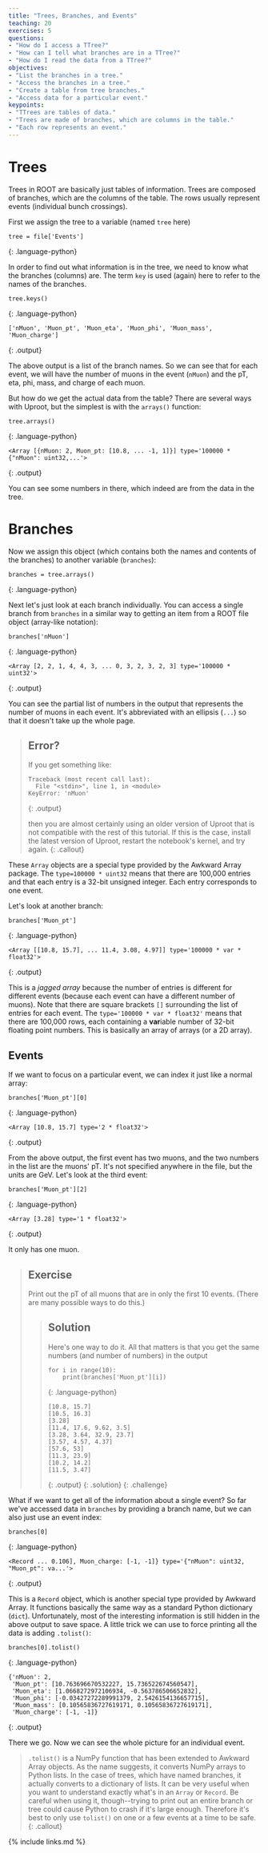 ```yaml
---
title: "Trees, Branches, and Events"
teaching: 20
exercises: 5
questions:
- "How do I access a TTree?"
- "How can I tell what branches are in a TTree?"
- "How do I read the data from a TTree?"
objectives:
- "List the branches in a tree."
- "Access the branches in a tree."
- "Create a table from tree branches."
- "Access data for a particular event."
keypoints:
- "TTrees are tables of data."
- "Trees are made of branches, which are columns in the table."
- "Each row represents an event."
---
```


# Trees

Trees in ROOT are basically just tables of information.
Trees are composed of branches, which are the columns of the table.
The rows usually represent events (individual bunch crossings).

First we assign the tree to a variable (named `tree` here)

~~~
tree = file['Events']
~~~
{: .language-python}

In order to find out what information is in the tree, we need to know what the branches (columns) are.
The term `key` is used (again) here to refer to the names of the branches.

~~~
tree.keys()
~~~
{: .language-python}
~~~
['nMuon', 'Muon_pt', 'Muon_eta', 'Muon_phi', 'Muon_mass', 'Muon_charge']
~~~
{: .output}

The above output is a list of the branch names.
So we can see that for each event, we will have the number of muons in the event (`nMuon`) and the pT, eta, phi, mass, and charge of each muon.

But how do we get the actual data from the table? There are several ways with Uproot, but the simplest is with the `arrays()` function:

~~~
tree.arrays()
~~~
{: .language-python}
~~~
<Array [{nMuon: 2, Muon_pt: [10.8, ... -1, 1]}] type='100000 * {"nMuon": uint32,...'>
~~~
{: .output}

You can see some numbers in there, which indeed are from the data in the tree.

# Branches

Now we assign this object (which contains both the names and contents of the branches) to another variable (`branches`):

~~~
branches = tree.arrays()
~~~
{: .language-python}

Next let's just look at each branch individually.
You can access a single branch from `branches` in a similar way to getting an item from a ROOT file object (array-like notation):

~~~
branches['nMuon']
~~~
{: .language-python}
~~~
<Array [2, 2, 1, 4, 4, 3, ... 0, 3, 2, 3, 2, 3] type='100000 * uint32'>
~~~
{: .output}

You can see the partial list of numbers in the output that represents the number of muons in each event.
It's abbreviated with an ellipsis (`...`) so that it doesn't take up the whole page.

> ## Error?
>
> If you get something like:
>
> ~~~
> Traceback (most recent call last):
>   File "<stdin>", line 1, in <module>
> KeyError: 'nMuon'
> ~~~
> {: .output}
>
> then you are almost certainly using an older version of Uproot that is not compatible with the rest of this tutorial.
> If this is the case, install the latest version of Uproot, restart the notebook's kernel, and try again.
{: .callout}

These `Array` objects are a special type provided by the Awkward Array package.
The `type=100000 * uint32` means that there are 100,000 entries and that each entry is a 32-bit unsigned integer. Each entry corresponds to one event.

Let's look at another branch:

~~~
branches['Muon_pt']
~~~
{: .language-python}
~~~
<Array [[10.8, 15.7], ... 11.4, 3.08, 4.97]] type='100000 * var * float32'>
~~~
{: .output}

This is a *jagged array* because the number of entries is different for different events (because each event can have a different number of muons).
Note that there are square brackets `[]` surrounding the list of entries for each event.
The `type='100000 * var * float32'` means that there are 100,000 rows, each containing a **var**iable number of 32-bit floating point numbers.
This is basically an array of arrays (or a 2D array).

## Events

If we want to focus on a particular event, we can index it just like a normal array:

~~~
branches['Muon_pt'][0]
~~~
{: .language-python}
~~~
<Array [10.8, 15.7] type='2 * float32'>
~~~
{: .output}

From the above output, the first event has two muons, and the two numbers in the list are the muons' pT.
It's not specified anywhere in the file, but the units are GeV.
Let's look at the third event:

~~~
branches['Muon_pt'][2]
~~~
{: .language-python}
~~~
<Array [3.28] type='1 * float32'>
~~~
{: .output}

It only has one muon.

> ## Exercise
>
> Print out the pT of all muons that are in only the first 10 events.
> (There are many possible ways to do this.)
>
> > ## Solution
> >
> > Here's one way to do it.
> > All that matters is that you get the same numbers (and number of numbers) in the output
> >
> > ~~~
> > for i in range(10):
> >     print(branches['Muon_pt'][i])
> > ~~~
> > {: .language-python}
> > ~~~
> > [10.8, 15.7]
> > [10.5, 16.3]
> > [3.28]
> > [11.4, 17.6, 9.62, 3.5]
> > [3.28, 3.64, 32.9, 23.7]
> > [3.57, 4.57, 4.37]
> > [57.6, 53]
> > [11.3, 23.9]
> > [10.2, 14.2]
> > [11.5, 3.47]
> > ~~~
> > {: .output}
> {: .solution}
{: .challenge}

What if we want to get all of the information about a single event?
So far we've accessed data in `branches` by providing a branch name, but we can also just use an event index:

~~~
branches[0]
~~~
{: .language-python}
~~~
<Record ... 0.106], Muon_charge: [-1, -1]} type='{"nMuon": uint32, "Muon_pt": va...'>
~~~
{: .output}

This is a `Record` object, which is another special type provided by Awkward Array.
It functions basically the same way as a standard Python dictionary (`dict`).
Unfortunately, most of the interesting information is still hidden in the above output to save space.
A little trick we can use to force printing all the data is adding `.tolist()`:

~~~
branches[0].tolist()
~~~
{: .language-python}
~~~
{'nMuon': 2,
 'Muon_pt': [10.763696670532227, 15.736522674560547],
 'Muon_eta': [1.0668272972106934, -0.563786506652832],
 'Muon_phi': [-0.03427272289991379, 2.5426154136657715],
 'Muon_mass': [0.10565836727619171, 0.10565836727619171],
 'Muon_charge': [-1, -1]}
~~~
{: .output}

There we go. Now we can see the whole picture for an individual event.

> `.tolist()` is a NumPy function that has been extended to Awkward Array objects.
> As the name suggests, it converts NumPy arrays to Python lists.
> In the case of trees, which have named branches, it actually converts to a dictionary of lists.
> It can be very useful when you want to understand exactly what's in an `Array` or `Record`.
> Be careful when using it, though--trying to print out an entire branch or tree could cause Python to crash if it's large enough.
> Therefore it's best to only use `tolist()` on one or a few events at a time to be safe.
{: .callout}

{% include links.md %}

